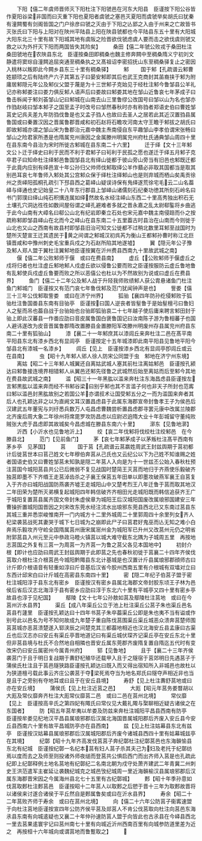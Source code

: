 <!-- { "loadSidebar": true } -->
　　下阳【僖二年虞师晋师灭下阳杜注下阳虢邑在河东大阳县　臣谨按下阳公谷皆作夏阳谷梁非国而曰灭重下阳也夏阳者虞虢之塞邑灭夏阳而虞虢举矣胡氏曰犹秦有潼闗蜀有剑阁皆国之门户徐彦曰虢之灭由于下阳之亾郢之入由于州来之亡故皆书灭张氏曰下阳与上阳对在陜州平陆县上阳在陜县虢都也今平陆县东五十里有大阳城大阳东北三十里有故下阳城其地有虞阪之险晋欲伐虢虑虞人要而击之欲伐虞则虢又救之以为外扞灭下阳而两国皆失其险矣】
　　桑田【僖二年虢公败戎于桑田杜注桑田虢地在农陜县东北　臣谨按桑田即稠桑也魏主修奔闗中至稠桑隋义宁初刘文静遣将窦琮自潼闗追屈突通至稠桑执之又髙祖诏李密招抚山东至稠桑驿复止之密因入桃林以叛即此今闗乡县东三十里有稠桑驿】
　　邾
　　国于邾【孔疏谱云邾曹姓颛顼之后有陆终产六子其第五子曰晏安邾即其后也武王克商封其苖裔挟于邾为附庸居邾隠元年公及邾仪父盟于蔑是为十三世邾子克始见于经杜注邾今鲁邹县公羊礼记亦称邾娄注曰娄力俱反邾人语声后曰娄故曰邾娄其地在邹山近鲁哀七年茅成子曰鲁击柝闻于邾刘荟邹山记曰邾城在山南去山三里鲁缪公改国号曰邹以山为名也邹亦作驺赵岐曰邹本邾子之国至孟子时改号曰邹然春秋时亦有称驺者郑语史伯曰曹姓邹莒史记呉夫差九年防驺伐鲁是也又孟子驺人也故曰去圣人之居若此其近汉置驺县属鲁国或曰秦置汉因之晋属鲁郡晋咸和初石赵将石瞻攻河南太守王瞻于邾拔之胡氏曰即故邾城亦谓之邹山宋为鲁郡治元嘉中魏主焘南侵自东平趣邹山李孝伯谓宋张畅曰邹山之险君家所慿是也隋属兖州唐因之金属滕州明属兖州府杜氏通典邹山周四十里在县东南今县治为宋时所徙古邾城在县东南二十六里】
　　迁于绎【文十三年邾文公卜迁于绎史曰利于民而不利于君邾子曰茍利于民孤之愿也遂迁于绎五月邾子克卒君子曰知命杜注绎邾邑鲁国邹县北有绎山徙都于彼山旁山旁当有旧邑也邾既迁都于此竟内应别有绎邑宣十年公孙归父帅师伐邾取绎公羊作蘱必非取其国都当是取其别邑耳哀七年鲁师入邾处其公宫邾众保于绎杜注绎邾山也是则弃城而栖山矣禹贡徐州之贡峄阳孤桐孔疏引下邳县西之葛峄山疑误诗保有鳬绎遂荒徐宅毛云二山名葢峄与绎通也史记始皇二十八年东行郡县上邹峄山诸儒刻石纪秦功徳其所刻石岭名曰书门郭璞曰绎山纯石积搆连属如绎然故名水经注峄山东西二十里高秀独出积石无土壤孔穴洞达徃徃如数间屋俗谓之峄孔避难者多就之晋永嘉之乱太尉郗鍳将乡曲逃于此今山南有大嶂名曰郗公山北有纪岩即秦立石处也宋元嘉中魏主南侵踣而仆之按疏称邾即邹县峄山在北而今之峄山在县东南二十五里葢古时县治在山南而今则徙于山北也又山之西南有故县村即邹县旧治可知文公徙都不过稍北数里耳邾至战国时为楚所灭楚宣王迁其遗民于黄之间谓之邾城汉初呉芮为衡山王都邾孙曹时称江北巨镇晋咸和中豫州刺史毛宝重兵戍之为石赵所陷其地遂墟】
　　翼【隠元年公子豫及邾人郑人盟于翼杜注翼邾地臣谨按翼在沂州费县西南九十里故武城之南】
　　偃【僖二年公败邾师于偃　或曰在费县南】
　　虚丘【公败邾师于偃虚丘之戍将归者也杜注虚丘邾地邾人戍虚丘欲以侵鲁公要而败之臣谨按服防云虚丘鲁地鲁有乱邾使兵戍虚丘鲁要而败之所以恶僖公也杜以为不然故别为说或曰虚丘在费县界】
　　鱼门【僖二十二年公及邾人战于升陉我师败绩邾人获公胄悬诸鱼门杜注鱼门邾城门　臣谨按又有范门哀七年鲁伐邾及范门犹闻钟声是也】
　　訾娄【僖三十三年公伐邾取訾娄　或曰在济宁州界】
　　狐骀【襄四年防孙纥侵邾败于狐骀杜注鲁国畨县东南有目骀亭　臣谨按曰国人逆丧者皆髽鲁于是始髽檀弓曰鲁妇人之髽而吊也葢自战于台骀始也台骀即狐骀哀二十七年越子使后庸来聘言邾田封于骀上即此汉蕃县一作畨应劭曰音皮属鲁国白褒鲁国记曰汝南陈子游为鲁相蕃子也国人避讳遂改为皮音晋属鲁郡隋改置滕县金置滕阳军改滕州明废州存县属兖州府县东南二十里有狐骀山】
　　漆【襄二十一年邾庶其以漆闾丘来奔杜注二邑在髙平南平阳县东北有漆乡西北有显闾亭　臣谨按定十五年城漆即此南平阳县见鲁地平阳今邹县北有漆城一名漆乡】
　　闾丘【见上　臣谨按漆乡西北有显闾亭卽闾丘或云在县南】
　　虫【昭十九年邾人郳人徐人防宋公同盟于虫　邾地在济宁州东境】
　　离姑【昭二十三年邾人城翼还自离姑武城人塞其前杜注离姑邾邑　臣谨按孔颍达曰邾鲁接连境界相错邾人从翼邑还邾先径鲁之武城然后始至离姑而后至邾今其地在费县故武城之南】
　　滥【昭三十一年黑肱以滥来奔杜注东海昌虑县臣谨按左言邾黒肱以滥来奔而经不书邾谷梁曰别乎邾也其不言滥子何也非天子所封也范寗曰邾以滥邑封黑肱故别之若国公羊亦谓叔术让国受邾五分之一而为滥国来奔者其后人也孔颖达非之以为直阙文耳汉置昌虑县于此属东海郡宣帝封鲁孝王子为侯邑后汉建武五年董宪与刘纡悉兵数万人屯昌虑曹魏尝析置昌虑郡寻罢元康中改属兰陵郡北齐废后周大象二年徐州将席毘罗攻防昌虑以应尉迟逈隋大业十年彭城留守董纯败贼张大虎于昌虑即其故城矣今昌虑城在滕县东南六十里】
　　漷东【见鲁地漷】
　　沂西【小沂水也见鲁地沂上】
　　绞【哀二年伐邾将伐绞杜注绞邾邑　在今滕县北】
　　范门【见前鱼门】
　　茅【哀七年邾茅成子以茅叛杜注髙平西南有茅乡亭　见茅国】
　　莒
　　国于莒【孔疏谱云莒嬴姓周武王封兹舆期于莒初都计后徙莒世本曰苢己姓文七年穆伯奔莒从己氏也又云纪公以下为己姓不知谁赐之姓者国语史伯又曰曹姓邹莒未知孰是隠二年莒人入向是为十一世兹丕公始入春秋杜预注莒国今城阳莒县共公已后微弱不复见战国时楚简王灭莒而地归于齐燕使乐毅破齐独莒即墨不下齐缗王走莒淖齿杀之子襄王保莒五年田单以即墨攻破燕军襄王自莒复入于齐亦曰城阳战国防燕袭齐墟王走城阳山中又楚考烈王八年迁鲁于莒而取其地汉二年田荣为楚所灭弟横复起城阳四年韩信破齐齐相田光走城阳既而韩信追获齐王广于城阳复置莒县属齐国文帝封朱虚侯章为城阳王后汉城阳国废改属琅邪国建安三年曹操折置城阳国晋因之刘宋改东莞水经注沭水出琅邪东莞县西北已又东南过莒县东其城三重并悉崇峻惟南开一门内城方十二里外城周二十里郭周四十余里列女齐人杞梁袭莒战死其妻哭于城下七日城为之崩即此尸子曰莒君好鬼巫而亾无知之难小白奔焉乐毅攻齐守崄全国隋属莒州唐宋属宻州金为城阳军已升州又改莒州元仍之明省附郭莒县入州元至元中叅政马睦火镇莒以城大难守截东北隅为子城周五里　再按地志莒国之外复有三莒一为周莒一为齐莒一为鲁之莒父各见本国地中】
　　初封介根【即计也应劭曰周武王封兹舆期于此即莒之先也春秋初徙于莒襄二十四年齐侯伐莒取介根杜注介根莒邑今城阳黔陬县东北计基城是也汉置计斤县属琅邪郡顔师古曰计斤即介根语音有轻重如淳曰斤音基后汉省今胶州西南五里有介根城有双墖对立曰东西计邱宋白曰计斤城在高密县东南四十里】
　　密【隠二年纪子伯莒子盟于密杜注城阳淳于县东北有密乡　臣谨按汉有密乡县属北海郡文帝封胶东顷王子林为邑侯后省后汉志北海淳于县有密乡应劭曰淳于东北六十里有平城亭又四十里有密乡亭故县也淳于见杞国】
　　鄢陵【文十七年公孙敖如莒及鄢陵杜注莒地　或曰在今莒州沂水县界】
　　渠丘【成八年渠丘公立于池上杜注渠丘公莒子朱也渠丘邑名莒县冇蘧里　臣谨按孔颖达曰十四年书莒子朱卒葢渠丘公即是朱也夷不当有谥或作别号此以邑名为号不知何故成九年楚子重自陈伐莒围渠丘渠丘城恶众溃奔莒楚师围莒莒城亦恶莒溃楚遂入郓浃辰之间楚克其三都葢地相近也汉北海安丘县孟康曰古渠丘也后汉志亦曰安丘有渠丘亭晋地道记曰有渠丘城伏琛齐记渠丘亭在安丘东北十里但非莒县境与杜氏不合然地自相隣也晋安丘属东莞郡齐废隋复置自隋迄五代时有变改宋仍曰安丘属密州今属青州府】
　　郓【见鲁地】
　　且于【襄二十三年齐侯袭莒门于且于明日复战期于夀舒杞殖华还载甲入且于之隧宿于莒郊明日先遇莒子于蒲侯氏杜注且于莒邑隧狭路臣谨按孔颖达曰既入而又得出宿知所入非城邑也故杜以为狭道檀弓载此事云齐庄公袭莒于夺梁死焉夺当为地名郑氏曰隧夺声相近非也当是且于之旁别有夺地耳或曰且于在安丘县境】
　　寿舒【见上杜注夀舒莒地或曰亦在安丘境】
　　蒲侯氏【见上杜注近莒之邑】
　　大厖【昭元年莒务娄瞀胡以大厖及常仪靡奔齐杜注大厖常仪靡莒二邑　或曰二邑在莒州北境】
　　常仪靡【见上　臣谨按高辛氏之第四妃有陬氏曰常仪见大戴礼陬与棸聊相近疑古诸侯之在东国者】
　　防【昭五年莒牟夷以牟娄及防兹来奔杜注城阳平昌县西南有防亭　臣谨按牟娄见杞地汉平昌县属琅邪郡后汉属北海国晋属城阳郡后齐废入安丘县今安丘县西南六十里有故平昌城防亭亦在县西南】
　　兹【见上杜注姑幕县东北有兹亭　臣谨按汉姑幕县属琅邪郡后汉属城阳郡后齐废今诸城县西四十里有姑幕城兹亭在其境】
　　纪鄣【昭十九年齐高发伐莒莒子奔纪鄣杜注纪鄣莒邑也东海贑愉县东北有纪城　臣谨按纪鄣一名纪本莒有妇人莒子杀其夫己为妇及老托于纪鄣纺焉以度而去之及师至则投诸外师夜缒而登莒共公惧启西门而出齐师入莒是也孔疏此纪即上纪鄣释例土地名莒地有纪鄣纪二名南北朝为戍守处萧齐建武二年青冀二州刺史王洪范遣军主崔延让袭魏纪城克之城邑攷纪城周一里近海贑榆汉县属琅邪郡后汉属东海郡晋宋因之今属海州县北七十五里有古纪鄣城】
　　郠【昭十年季孙意如伐莒取郠杜注郠莒邑　臣谨按昭十二年莒人以取郠之后愬于晋十三年为取郠故晋将以诸侯来讨遂合诸侯于平丘然自是郠属鲁矣或曰在沂水县界】
　　寿余【昭二十二年莒败齐师于寿余　或曰在莒州北境】
　　向【僖二十六年公防莒子衞寗速盟于向杜注莒地臣谨按宣四年公防齐侯平莒及郯莒人不肯公伐莒取向杜注向莒邑东海氶县东南有向城逺疑也又襄二十年仲孙速防莒人盟于向皆此也古氶县在今峄县西北一里去莒果逺寰宇记曰莒州南七十里有向城近沂州西南百里有向城参防道里差为近之　再按桓十六年城向或谓莒地而鲁蹔取之】
　　

